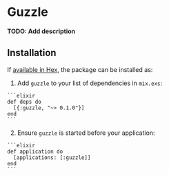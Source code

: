# Guzzle

**TODO: Add description**

## Installation

If [available in Hex](https://hex.pm/docs/publish), the package can be installed as:

  1. Add `guzzle` to your list of dependencies in `mix.exs`:

    ```elixir
    def deps do
      [{:guzzle, "~> 0.1.0"}]
    end
    ```

  2. Ensure `guzzle` is started before your application:

    ```elixir
    def application do
      [applications: [:guzzle]]
    end
    ```

